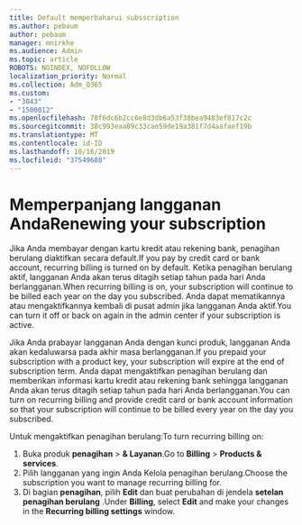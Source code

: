 ```yaml
---
title: Default memperbaharui subsscription
ms.author: pebaum
author: pebaum
manager: mnirkhe
ms.audience: Admin
ms.topic: article
ROBOTS: NOINDEX, NOFOLLOW
localization_priority: Normal
ms.collection: Adm_O365
ms.custom:
- "3043"
- "1500012"
ms.openlocfilehash: 78f6dc6b2cc6e8d3db6a53f38bea9483ef817c2c
ms.sourcegitcommit: 38c993eaa89c33cae59de19a381f7d4aafaef19b
ms.translationtype: MT
ms.contentlocale: id-ID
ms.lasthandoff: 10/16/2019
ms.locfileid: "37549688"
---
```

# <a name="renewing-your-subscription"></a><span data-ttu-id="cda92-102">Memperpanjang langganan Anda</span><span class="sxs-lookup"><span data-stu-id="cda92-102">Renewing your subscription</span></span>

<span data-ttu-id="cda92-103">Jika Anda membayar dengan kartu kredit atau rekening bank, penagihan berulang diaktifkan secara default.</span><span class="sxs-lookup"><span data-stu-id="cda92-103">If you pay by credit card or bank account, recurring billing is turned on by default.</span></span> <span data-ttu-id="cda92-104">Ketika penagihan berulang aktif, langganan Anda akan terus ditagih setiap tahun pada hari Anda berlangganan.</span><span class="sxs-lookup"><span data-stu-id="cda92-104">When recurring billing is on, your subscription will continue to be billed each year on the day you subscribed.</span></span> <span data-ttu-id="cda92-105">Anda dapat mematikannya atau mengaktifkannya kembali di pusat admin jika langganan Anda aktif.</span><span class="sxs-lookup"><span data-stu-id="cda92-105">You can turn it off or back on again in the admin center if your subscription is active.</span></span>

<span data-ttu-id="cda92-106">Jika Anda prabayar langganan Anda dengan kunci produk, langganan Anda akan kedaluwarsa pada akhir masa berlangganan.</span><span class="sxs-lookup"><span data-stu-id="cda92-106">If you prepaid your subscription with a product key, your subscription will expire at the end of subscription term.</span></span> <span data-ttu-id="cda92-107">Anda dapat mengaktifkan penagihan berulang dan memberikan informasi kartu kredit atau rekening bank sehingga langganan Anda akan terus ditagih setiap tahun pada hari Anda berlangganan.</span><span class="sxs-lookup"><span data-stu-id="cda92-107">You can turn on recurring billing and provide credit card or bank account information so that your subscription will continue to be billed every year on the day you subscribed.</span></span>

<span data-ttu-id="cda92-108">Untuk mengaktifkan penagihan berulang:</span><span class="sxs-lookup"><span data-stu-id="cda92-108">To turn recurring billing on:</span></span> 

1. <span data-ttu-id="cda92-109">Buka produk **penagihan** > **& Layanan**.</span><span class="sxs-lookup"><span data-stu-id="cda92-109">Go to **Billing** > **Products & services**.</span></span>
2. <span data-ttu-id="cda92-110">Pilih langganan yang ingin Anda Kelola penagihan berulang.</span><span class="sxs-lookup"><span data-stu-id="cda92-110">Choose the subscription you want to manage recurring billing for.</span></span>
3. <span data-ttu-id="cda92-111">Di bagian **penagihan**, pilih **Edit** dan buat perubahan di jendela **setelan penagihan berulang** .</span><span class="sxs-lookup"><span data-stu-id="cda92-111">Under **Billing**, select **Edit** and make your changes in the **Recurring billing settings** window.</span></span> 